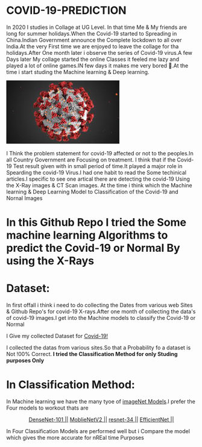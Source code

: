 # COVID-19-PREDICTION

In 2020 I studies in Collage at UG Level. In that time Me & My friends are long for summer holidays.When the Covid-19 started to Spreading in China.Indian Government announce the Complete lockdown to all over India.At the very First time we are enjoyed to leave the collage for tha holidays.After One month later i observe the series of Covid-19 virus.A few Days later My collage started the online Classes it feeled me lazy and played a lot of online games.IN few days it makes me  very bored 🤯.At the time i start studing the Machine learning & Deep learning.
 
<img src="https://github.com/Balasubramaniam077/COVID-19-PREDICTION/blob/main/resnet-34/covid-19.png" alt="Covid-19"  class="center">

I Think the problem statement for covid-19 affected or not to the peoples.In all Country Government are Focusing on treatment. I think that if the Covid-19 Test result given with in small period of time.It played a major role in Spearding the covid-19 Virus.I had one habit to read the Some techinical articles.I specific to see one artical there are detecting the covid-19 Using the X-Ray images & CT Scan images. At the time i think which the Machine learning & Deep Learning Model to Classification of the Covid-19 and Nornal Images 

# In this Github Repo I tried the Some machine learning Algorithms to predict the Covid-19 or Normal By using the X-Rays 

# Dataset:

In first offall i think i need to do collecting the Dates from various web Sites & Github Repo's for covid-19 X-rays.After one month  of collecting the data's of covid-19 images.I get into the Machine models to classify the Covid-19 or Normal

I Give my collected Dataset for <a href="https://drive.google.com/drive/folders/13BifNgdcdiQRlb0smRIuCd6vIVSh9Qaz?usp=sharing">Covid-19!</a>

I collected the datas from various sites.So that a Probability fo a dataset is Not !00% Correct.<b> I tried the Classification Method for only Studing purposes Only </b>
  
# In Classification Method:

In Machine learning we have the many tyoe of <a href="https://www.image-net.org/">imageNet Models</a>.I prefer the Four models to workout thats are 

<p align="center">
<a href="https://github.com/liuzhuang13/DenseNet">DenseNet-101 ||</a>
<a href="https://models.roboflow.com/blog.roboflow.com/how-to-train-mobilenetv2">MoblieNetV2 ||</a>
<a href="https://paperswithcode.com/model/resnet?variant=resnet-34">resnet-34 ||</a>
<a href="https://github.com/lukemelas/EfficientNet-PyTorch#:~:text=EfficientNet%20PyTorch%20is%20a%20PyTorch,flexible%2C%20and%20extensible%20as%20possible.">EfficientNet ||</a>
  
In Four Classification Models are performed well but i Compare the model which gives the more accurate for nREal time Purposes
 
 
  
